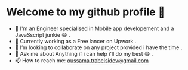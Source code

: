 # Welcome to my github profile 👋

- 🔭 I'm an Engineer specialised in Mobile app developement and a JavaSscript junkie 😄 .
- 🌱 Currently working as a Free lancer on Upwork .
- 👯 I’m looking to collaborate on any project provided i have the time .
- 💬 Ask me about Anything if i can help i'll do my best 😄 .
- 📫 How to reach me: oussama.trabelsidev@gmail.com

